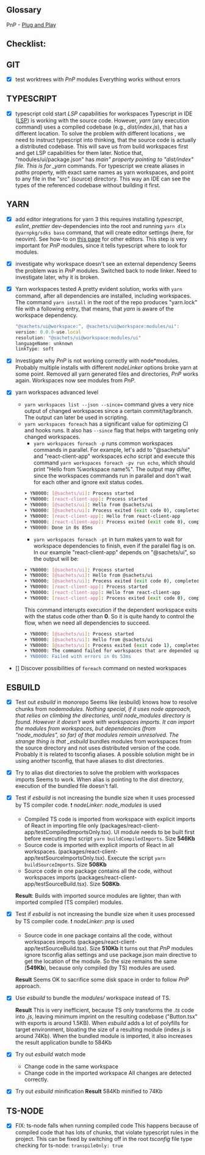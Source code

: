 ## Glossary

PnP - [Plug and Play](https://yarnpkg.com/features/pnp)

## Checklist:

## GIT

- [x] test worktrees with _PnP_ modules
      Everything works without errors

## TYPESCRIPT

- [x] typescript cold start _LSP_ capabilities for workspaces
      Typescript in IDE ([LSP](https://microsoft.github.io/language-server-protocol/)) is working with the source code. However,
      _yarn_ (any execution command) uses a compiled codebase (e.g., _dist/index.js_), that has a different location.
      To solve the problem with different locations , we need to instruct typescript into thinking,
      that the source code is actually a distributed codebase. This will save us from build workspaces first and
      get LSP capabilities for them later.
      Notice that, "modules/ui/package.json" has _main" property pointing to "dist/index" file. This is
      for \_yarn_ commands. For typescript we create aliases in _paths_ property, with exact same
      names as yarn workspaces, and point to any file in the "src" (source) directory. This way an IDE
      can see the types of the referenced codebase without building it first.

## YARN

- [x] add editor integrations for yarn 3
      this requires installing _typescript_, _eslint_, _prettier_ dev-dependencies into the root
      and running `yarn dlx @yarnpkg/sdks base` command, that will create editor settings (here, for neovim).
      See how-to on [this page](https://yarnpkg.com/getting-started/editor-sdks) for other editors.
      This step is very important for _PnP_ modules, since it tells typescript where to look for modules.

- [x] investigate why workspace doesn't see an external dependency
      Seems the problem was in _PnP_ modules. Switched back to node linker.
      Need to investigate later, why it is broken.

- [x] Yarn workspaces tested
      A pretty evident solution, works with `yarn` command, after
      all dependencies are installed, including workspaces.
      The command `yarn install` in the root of the repo produces
      "yarn.lock" file with a following entry, that means, that _yarn_
      is aware of the workspace dependency.

  ```js
  "@sachets/ui@workspace:^, @sachets/ui@workspace:modules/ui":
  version: 0.0.0-use.local
  resolution: "@sachets/ui@workspace:modules/ui"
  languageName: unknown
  linkType: soft
  ```

- [x] Investigate why _PnP_ is not working correctly with node\*modules.
      Probably multiple installs with different _nodeLinker_ options broke yarn at some point.
      Removed all yarn generated files and directories, _PnP_ works again. Workspaces now see
      modules from _PnP_.

- [x] yarn workspaces advanced level

  - `yarn workspaces list --json --since=` command gives a very nice output of changed
    workspaces since a certain commit/tag/branch. The output can later be used in scripting.
  - `yarn workspaces foreach` has a significant value for optimizing CI and hooks runs. It
    also has `--since` flag that helps with targeting only changed workspaces.
    - `yarn workspaces foreach -p` runs common workspaces commands in parallel.
      For example, let's add to "@sachets/ui" and "react-client-app" workspaces
      _echo_ script and execute this command `yarn workspaces foreach -pv run echo`,
      which should print "Hello from %workspace name%".
      The output may differ, since the workspaces commands run in parallel and don't wait for
      each other and ignore exit status codes.
    ```bash
    ➤ YN0000: [@sachets/ui]: Process started
    ➤ YN0000: [react-client-app]: Process started
    ➤ YN0000: [@sachets/ui]: Hello from @sachets/ui
    ➤ YN0000: [@sachets/ui]: Process exited (exit code 0), completed in 0s 80ms
    ➤ YN0000: [react-client-app]: Hello from react-client-app
    ➤ YN0000: [react-client-app]: Process exited (exit code 0), completed in 0s 76ms
    ➤ YN0000: Done in 0s 85ms
    ```
    - `yarn workspaces foreach -pt` in turn makes yarn to wait for workspace dependencies
      to finish, even if the parallel flag is on. In our example "react-client-app" depends on
      "@sachets/ui", so the output will be:
    ```bash
    ➤ YN0000: [@sachets/ui]: Process started
    ➤ YN0000: [@sachets/ui]: Hello from @sachets/ui
    ➤ YN0000: [@sachets/ui]: Process exited (exit code 0), completed in 0s 46ms
    ➤ YN0000: [react-client-app]: Process started
    ➤ YN0000: [react-client-app]: Hello from react-client-app
    ➤ YN0000: [react-client-app]: Process exited (exit code 0), completed in 0s 39ms
    ```
    This command interupts execution if the dependent workspace exits with the status
    code other than **0**. So it is quite handy to control the flow, when we need all
    dependencies to succeed.
    ```bash
    ➤ YN0000: [@sachets/ui]: Process started
    ➤ YN0000: [@sachets/ui]: Hello from @sachets/ui
    ➤ YN0000: [@sachets/ui]: Process exited (exit code 1), completed in 0s 49ms
    ➤ YN0000: The command failed for workspaces that are depended upon by other workspaces; can't satisfy the dependency graph
    ➤ YN0000: Failed with errors in 0s 53ms
    ```

- [] Discover possibilities of `foreach` command on nested workspaces

## ESBUILD

- [x] Test out _esbuild_ in monorepo
      Seems like (esbuild) knows how to resolve chunks from node*modules.
      Nothing special, if it uses node approach, that relies on climbing
      the directories, until node_modules directory is found.
      However it doesn't work with workspaces imports. It can import the modules from workspaces, but
      dependencies (from "node_modules", so far) of that modules remain unresolved. The strange thing is
      that \_esbuild* bundles modules from workspaces from the source directory and not uses distributed
      version of the code. Probably it is related to tsconfig aliases. A possible solution might be in
      using another tsconfig, that have aliases to dist directories.

- [x] Try to alias dist directories to solve the problem with workspaces imports
      Seems to work. When alias is pointing to the dist directory, execution of the bundled file
      doesn't fall.

- [x] Test if _esbuild_ is not increasing the bundle size when it
      uses processed by TS compiler code. :exclamation: _nodeLinker_: _node_modules_ is used

  - Compiled TS code is imported from workspace with explicit imports of React in importing file only
    (packages/react-client-app/testCompiledImportsOnly.tsx). UI module needs
    to be built first before executing the script `yarn buildCompiledImports`. Size **546Kb**
  - Source code is imported with explicit imports of React in all workspaces. (packages/react-client-app/testSourceImportsOnly.tsx).
    Execute the script `yarn buildSourceImports`. Size **508Kb**
  - Source code in one package contains all the code, without workspaces
    imports (packages/react-client-app/testSourceBuild.tsx). Size **508Kb**.

  **Result**: Builds with imported source modules are lighter, than with imported compiled (TS compiler) modules.

- [x] Test if _esbuild_ is not increasing the bundle size when it
      uses processed by TS compiler code. :exclamation: _nodeLinker_: _pnp_ is used

  - Source code in one package contains all the code, without workspaces
    imports (packages/react-client-app/testSourceBuild.tsx). Size **510Kb**
    It turns out that _PnP_ modules ignore tsconfig alias settings and use package.json
    main directive to get the location of the module. So the size remains the same (**549Kb**), because only compiled (by TS)
    modules are used.

  **Result** Seems OK to sacrifice some disk space in order to follow _PnP_ approach.

- [x] Use _esbuild_ to bundle the _modules/_ workspace instead of TS.

  **Result** This is very inefficient, because TS only transforms the _.ts_ code into _.js_,
  leaving minimum imprint on the resulting codebase ("Button.tsx" with exports is around 1.5KB).
  When _esbuild_ adds a lot of polyfills for target environment, bloating the size
  of a resulting module (index.js is around 74Kb). When the bundled module is imported,
  it also increases the result application bundle to 584Kb

- [x] Try out _esbuild_ watch mode

  - Change code in the same workspace
  - Change code in the imported workspace
    All changes are detected correctly.

- [x] Try out _esbuild_ minification
      **Result** 584Kb minified to 74Kb

## TS-NODE

- [x] FIX: ts-node falls when running compiled code
      This happens because of compiled code that has lots of
      chunks, that violate typescript rules in the project.
      This can be fixed by switching off in the root _tsconfig_
      file type checking for ts-node: `transpileOnly: true`
